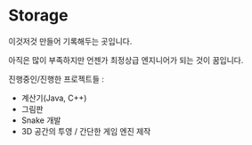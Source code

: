 # Storage

이것저것 만들어 기록해두는 곳입니다.

아직은 많이 부족하지만 언젠가 최정상급 엔지니어가 되는 것이 꿈입니다.

진행중인/진행한 프로젝트들 :
- 계산기(Java, C++)
- 그림판
- Snake 개발
- 3D 공간의 투영 / 간단한 게임 엔진 제작
